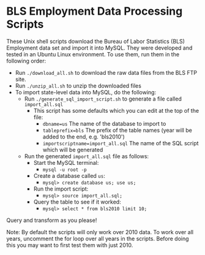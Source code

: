 # BLS Employment Data Processing Scripts
These Unix shell scripts download the Bureau of Labor Statistics (BLS) Employment data set and import it into MySQL. They were developed and tested in an Ubuntu Linux environment. To use them, run them in the following order:

 - Run `./download_all.sh` to download the raw data files from the BLS FTP site.
 - Run `./unzip_all.sh` to unzip the downloaded files
 - To import state-level data into MySQL, do the following:
   - Run `./generate_sql_import_script.sh` to generate a file called `import_all.sql`
     - This script has some defaults which you can edit at the top of the file:
       - `dbname=us` The name of the database to import to
       - `tableprefix=bls` The prefix of the table names (year will be added to the end, e.g. 'bls2010')
       - `importscriptname=import_all.sql` The name of the SQL script which will be generated
   - Run the generated `import_all.sql` file as follows:
     - Start the MySQL terminal:
       - `mysql -u root -p`
     - Create a database called `us`:
       - `mysql> create database us; use us;`
     - Run the import script:
       - `mysql> source import_all.sql;`
     - Query the table to see if it worked:
       - `mysql> select * from bls2010 limit 10;`
       
Query and transform as you please!
       
Note: By default the scripts will only work over 2010 data. To work over all years, uncomment the for loop over all years in the scripts. Before doing this you may want to first test them with just 2010.
